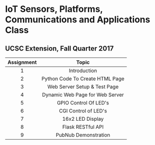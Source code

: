 # IoT Sensors, Platforms, Communications and Applications Class
## UCSC Extension, Fall Quarter 2017

|  Assignment  |                         Topic                        |
|:------------:|:----------------------------------------------------:|
|       1      |                     Introduction                     |
|       2      |            Python Code To Create HTML Page           |
|       3      |             Web Server Setup & Test Page             |
|       4      |            Dynamic Web Page for Web Server           |
|       5      |                GPIO Control Of LED's                 |
|       6      |                 CGI Control of LED's                 |
|       7      |                   16x2 LED Display                   |
|       8      |                  Flask RESTful API                   |
|       9      |                PubNub Demonstration                  |

